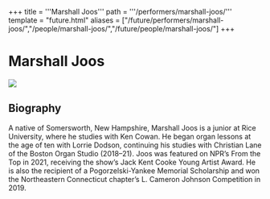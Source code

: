 +++
title = '''Marshall Joos'''
path = '''/performers/marshall-joos/'''
template = "future.html"
aliases = ["/future/performers/marshall-joos/","/people/marshall-joos/","/future/people/marshall-joos/"]
+++

<h1>Marshall Joos</h1>

<img class="speaker-photo" src="https://custom.cvent.com/C3A4539B19F74ABCB6FCE437F6BC0A74/files/event/910aaf2914d44586a56fbd0b3b2c31c0/28d6311de67149ddb2ce466c357f66af.jpg">
<h2>Biography</h2>
<p>A native of Somersworth, New Hampshire, Marshall Joos is a junior at Rice University, where he studies with Ken Cowan. He began organ lessons at the age of ten with Lorrie Dodson, continuing his studies with Christian Lane of the Boston Organ Studio (2018–21). Joos was featured on NPR’s From the Top in 2021, receiving the show’s Jack Kent Cooke Young Artist Award. He is also the recipient of a Pogorzelski-Yankee Memorial Scholarship and won the Northeastern Connecticut chapter’s L. Cameron Johnson Competition in 2019.</p>

